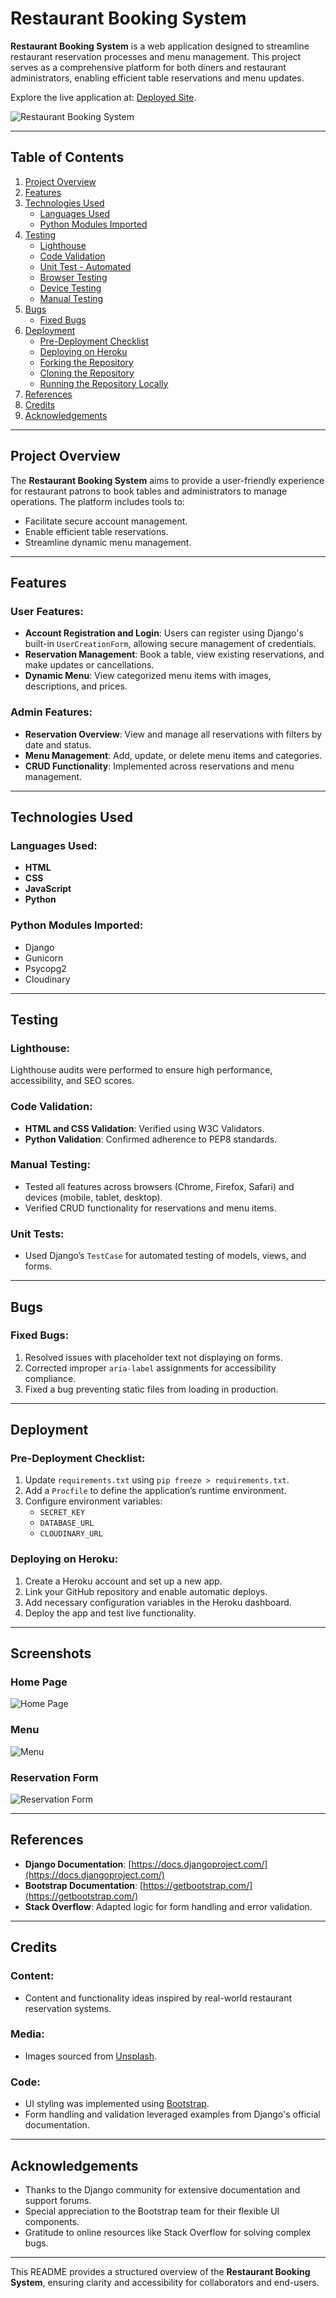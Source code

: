 # Restaurant Booking System

**Restaurant Booking System** is a web application designed to streamline restaurant reservation processes and menu management. This project serves as a comprehensive platform for both diners and restaurant administrators, enabling efficient table reservations and menu updates.

Explore the live application at: [Deployed Site](https://restaurant-booking-system123-2102e902d1fa.herokuapp.com/).

![Restaurant Booking System](static/img/header.png)

---

## Table of Contents

1. [Project Overview](#project-overview)
2. [Features](#features)
3. [Technologies Used](#technologies-used)
    - [Languages Used](#languages-used)
    - [Python Modules Imported](#python-modules-imported)
4. [Testing](#testing)
    - [Lighthouse](#lighthouse)
    - [Code Validation](#code-validation)
    - [Unit Test - Automated](#unit-test---automated)
    - [Browser Testing](#browser-testing)
    - [Device Testing](#device-testing)
    - [Manual Testing](#manual-testing)
5. [Bugs](#bugs)
    - [Fixed Bugs](#fixed-bugs)
6. [Deployment](#deployment)
    - [Pre-Deployment Checklist](#pre-deployment-checklist)
    - [Deploying on Heroku](#deploying-on-heroku)
    - [Forking the Repository](#forking-the-repository)
    - [Cloning the Repository](#cloning-the-repository)
    - [Running the Repository Locally](#running-the-repository-locally)
7. [References](#references)
8. [Credits](#credits)
9. [Acknowledgements](#acknowledgements)

---

## Project Overview

The **Restaurant Booking System** aims to provide a user-friendly experience for restaurant patrons to book tables and administrators to manage operations. The platform includes tools to:
- Facilitate secure account management.
- Enable efficient table reservations.
- Streamline dynamic menu management.

---

## Features

### User Features:
- **Account Registration and Login**: Users can register using Django's built-in `UserCreationForm`, allowing secure management of credentials.
- **Reservation Management**: Book a table, view existing reservations, and make updates or cancellations.
- **Dynamic Menu**: View categorized menu items with images, descriptions, and prices.

### Admin Features:
- **Reservation Overview**: View and manage all reservations with filters by date and status.
- **Menu Management**: Add, update, or delete menu items and categories.
- **CRUD Functionality**: Implemented across reservations and menu management.

---

## Technologies Used

### Languages Used:
- **HTML**
- **CSS**
- **JavaScript**
- **Python**

### Python Modules Imported:
- Django
- Gunicorn
- Psycopg2
- Cloudinary

---

## Testing

### Lighthouse:
Lighthouse audits were performed to ensure high performance, accessibility, and SEO scores.

### Code Validation:
- **HTML and CSS Validation**: Verified using W3C Validators.
- **Python Validation**: Confirmed adherence to PEP8 standards.

### Manual Testing:
- Tested all features across browsers (Chrome, Firefox, Safari) and devices (mobile, tablet, desktop).
- Verified CRUD functionality for reservations and menu items.

### Unit Tests:
- Used Django’s `TestCase` for automated testing of models, views, and forms.

---

## Bugs

### Fixed Bugs:
1. Resolved issues with placeholder text not displaying on forms.
2. Corrected improper `aria-label` assignments for accessibility compliance.
3. Fixed a bug preventing static files from loading in production.

---

## Deployment

### Pre-Deployment Checklist:
1. Update `requirements.txt` using `pip freeze > requirements.txt`.
2. Add a `Procfile` to define the application’s runtime environment.
3. Configure environment variables:
   - `SECRET_KEY`
   - `DATABASE_URL`
   - `CLOUDINARY_URL`

### Deploying on Heroku:
1. Create a Heroku account and set up a new app.
2. Link your GitHub repository and enable automatic deploys.
3. Add necessary configuration variables in the Heroku dashboard.
4. Deploy the app and test live functionality.

---

## Screenshots

### Home Page
![Home Page](./docs/screenshots/home-page.png)

### Menu
![Menu](./docs/screenshots/menu.png)

### Reservation Form
![Reservation Form](./docs/screenshots/reservation-form.png)

---

## References

- **Django Documentation**: [https://docs.djangoproject.com/](https://docs.djangoproject.com/)
- **Bootstrap Documentation**: [https://getbootstrap.com/](https://getbootstrap.com/)
- **Stack Overflow**: Adapted logic for form handling and error validation.

---

## Credits

### Content:
- Content and functionality ideas inspired by real-world restaurant reservation systems.

### Media:
- Images sourced from [Unsplash](https://unsplash.com).

### Code:
- UI styling was implemented using [Bootstrap](https://getbootstrap.com).
- Form handling and validation leveraged examples from Django's official documentation.

---

## Acknowledgements

- Thanks to the Django community for extensive documentation and support forums.
- Special appreciation to the Bootstrap team for their flexible UI components.
- Gratitude to online resources like Stack Overflow for solving complex bugs.

---

This README provides a structured overview of the **Restaurant Booking System**, ensuring clarity and accessibility for collaborators and end-users.

